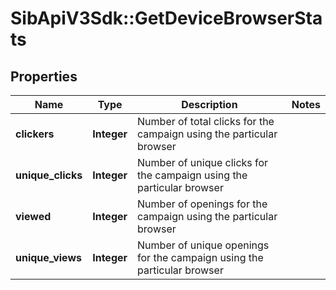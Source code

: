# SibApiV3Sdk::GetDeviceBrowserStats

## Properties
Name | Type | Description | Notes
------------ | ------------- | ------------- | -------------
**clickers** | **Integer** | Number of total clicks for the campaign using the particular browser | 
**unique_clicks** | **Integer** | Number of unique clicks for the campaign using the particular browser | 
**viewed** | **Integer** | Number of openings for the campaign using the particular browser | 
**unique_views** | **Integer** | Number of unique openings for the campaign using the particular browser | 


